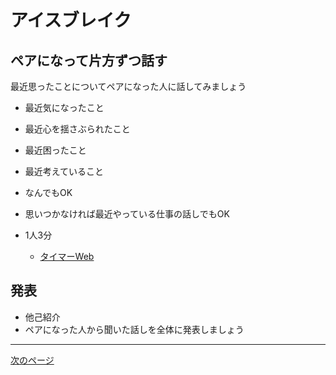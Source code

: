 # アイスブレイク

## ペアになって片方ずつ話す

最近思ったことについてペアになった人に話してみましょう

* 最近気になったこと
* 最近心を揺さぶられたこと
* 最近困ったこと
* 最近考えていること

* なんでもOK
* 思いつかなければ最近やっている仕事の話しでもOK

* 1人3分 
  * [タイマーWeb](https://timer.onl.jp/)

## 発表

* 他己紹介
* ペアになった人から聞いた話しを全体に発表しましょう

---

[次のページ](docs/CHAPTER_1-1.md)
